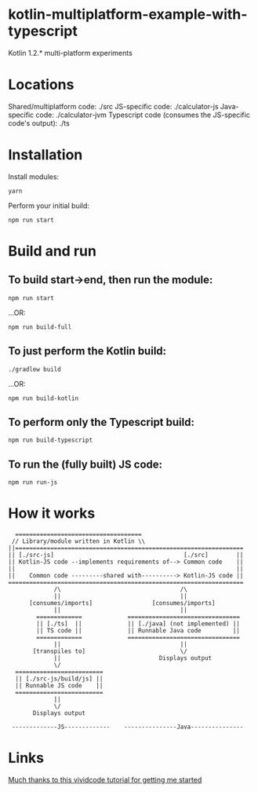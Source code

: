 # kotlin-multiplatform-example-with-typescript
Kotlin 1.2.* multi-platform experiments


Locations
=========
Shared/multiplatform code: ./src
JS-specific code: ./calculator-js
Java-specific code: ./calculator-jvm
Typescript code (consumes the JS-specific code's output): ./ts


Installation
============
Install modules:

    yarn

Perform your initial build:

    npm run start


Build and run
=============
## To build start->end, then run the module:

    npm run start

...OR:

    npm run build-full

## To just perform the Kotlin build:
    ./gradlew build

...OR:

    npm run build-kotlin

## To perform only the Typescript build:

    npm run build-typescript

## To run the (fully built) JS code:

    npm run run-js


How it works
============
```
  ====================================
 // Library/module written in Kotlin \\
||=================================================================
|| [./src-js]                                     [./src]        ||
|| Kotlin-JS code --implements requirements of--> Common code    ||
||                                                               ||
||    Common code ---------shared with----------> Kotlin-JS code ||
===================================================================
             /\                                  /\
             ||                                  ||
      [consumes/imports]                 [consumes/imports]
             ||                                  ||
        =============             ================================
        || [./ts]  ||             || [./java] (not implemented) ||
        || TS code ||             || Runnable Java code         ||
        =============             ================================
             ||                                  ||
       [transpiles to]                           \/
             ||                            Displays output
             \/
  =========================
  || [./src-js/build/js] ||
  || Runnable JS code    ||
  =========================
             ||
             \/
       Displays output 

 -------------JS-------------    ---------------Java---------------
```

Links
=====
[Much thanks to this vividcode tutorial for getting me started](https://vividcode.io/Kotlin-1-2-Multiplatform-Projects/)
